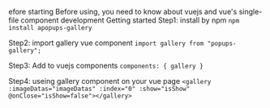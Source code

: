 efore starting
Before using, you need to know about vuejs and vue's single-file component development
Getting started
Step1: install by npm
`npm install apopups-gallery`

Step2: import gallery vue component
`import gallery from "popups-gallery";`

Step3: Add to vuejs components
`components: { gallery }`

Step4: useing gallery component on your vue page
`<gallery :imageDatas="imageDatas" :index="0" :show="isShow" @onClose="isShow=false"></gallery>`
